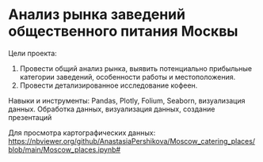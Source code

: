 # Анализ рынка заведений общественного питания Москвы

Цели проекта:

1. Провести общий анализ рынка, выявить потенциально прибыльные категории заведений, особенности работы и местоположения.
2. Провести детализированное исследование кофеен.


Навыки и инструменты:
Pandas, Plotly, Folium, Seaborn, визуализация данных.
Обработка данных, визуализация данных, создание презентаций

Для просмотра картографических данных: https://nbviewer.org/github/AnastasiaPershikova/Moscow_catering_places/blob/main/Moscow_places.ipynb#
